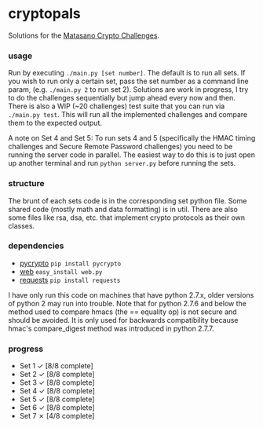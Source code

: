 # cryptopals
Solutions for the [Matasano Crypto Challenges](http://cryptopals.com).

### usage
Run by executing ```./main.py [set number]```. The default is to run all sets. If you wish to run only a certain set, pass the set number as a command line param, (e.g. ```./main.py 2``` to run set 2). Solutions are work in progress, I try to do the challenges sequentially but jump ahead every now and then. There is also a WIP (~20 challenges) test suite that you can run via ```./main.py test```. This will run all the implemented challenges and compare them to the expected output.

A note on Set 4 and Set 5: To run sets 4 and 5 (specifically the HMAC timing challenges and Secure Remote Password challenges) you need to be running the server code in parallel. The easiest way to do this is to just open up another terminal and run ```python server.py``` before running the sets.

### structure
The brunt of each sets code is in the corresponding set python file. Some shared code (mostly math and data formatting) is in util. There are also some files like rsa, dsa, etc. that implement crypto protocols as their own classes.

### dependencies
* [pycrypto](https://www.dlitz.net/software/pycrypto/) ```pip install pycrypto```
* [web](http://webpy.org) ```easy_install web.py```
* [requests](http://docs.python-requests.org/en/latest/) ```pip install requests```

I have only run this code on machines that have python 2.7.x, older versions of python 2 may run into trouble. Note that for python 2.7.6 and below the method used to compare hmacs (the == equality op) is not secure and should be avoided. It is only used for backwards compatibility because hmac's compare_digest method was introduced in python 2.7.7.

### progress
* Set 1 ✓ [8/8 complete]
* Set 2 ✓ [8/8 complete]
* Set 3 ✓ [8/8 complete]
* Set 4 ✓ [8/8 complete]
* Set 5 ✓ [8/8 complete]
* Set 6 ✓ [8/8 complete]
* Set 7 ✗ [4/8 complete]
